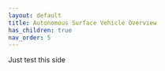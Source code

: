 ```yaml
---
layout: default
title: Autonomous Surface Vehicle Overview
has_children: true
nav_order: 5
---
```


Just test this side